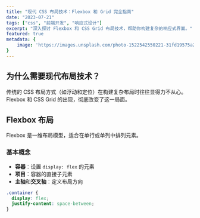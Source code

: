 ```yaml
---
title: "现代 CSS 布局技术：Flexbox 和 Grid 完全指南"
date: "2023-07-21"
tags: ["css", "前端开发", "响应式设计"]
excerpt: "深入探讨 Flexbox 和 CSS Grid 布局技术，帮助你构建复杂的响应式界面。"
featured: true
metadata: {
    image: 'https://images.unsplash.com/photo-1522542550221-31fd19575a2d?ixlib=rb-4.0.3&ixid=M3wxMjA3fDB8MHxwaG90by1wYWdlfHx8fGVufDB8fHx8fA%3D%3D&auto=format&fit=crop&w=800&q=80'
}
---
```


## 为什么需要现代布局技术？

传统的 CSS 布局方式（如浮动和定位）在构建复杂布局时往往显得力不从心。Flexbox 和 CSS Grid 的出现，彻底改变了这一局面。

## Flexbox 布局

Flexbox 是一维布局模型，适合在单行或单列中排列元素。

### 基本概念
- **容器**：设置 `display: flex` 的元素
- **项目**：容器的直接子元素
- **主轴**和**交叉轴**：定义布局方向

```css
.container {
  display: flex;
  justify-content: space-between;
}